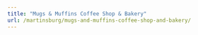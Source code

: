 ```yaml
---
title: "Mugs & Muffins Coffee Shop & Bakery"
url: /martinsburg/mugs-and-muffins-coffee-shop-and-bakery/
---
```

